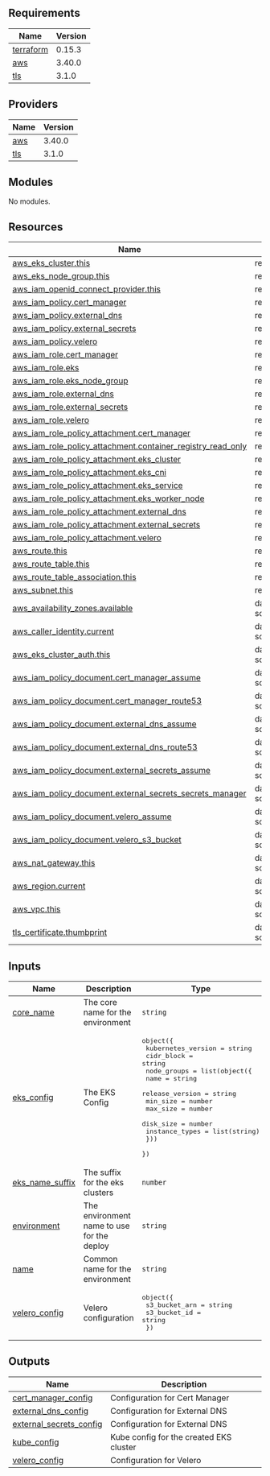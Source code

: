 ## Requirements

| Name | Version |
|------|---------|
| <a name="requirement_terraform"></a> [terraform](#requirement\_terraform) | 0.15.3 |
| <a name="requirement_aws"></a> [aws](#requirement\_aws) | 3.40.0 |
| <a name="requirement_tls"></a> [tls](#requirement\_tls) | 3.1.0 |

## Providers

| Name | Version |
|------|---------|
| <a name="provider_aws"></a> [aws](#provider\_aws) | 3.40.0 |
| <a name="provider_tls"></a> [tls](#provider\_tls) | 3.1.0 |

## Modules

No modules.

## Resources

| Name | Type |
|------|------|
| [aws_eks_cluster.this](https://registry.terraform.io/providers/hashicorp/aws/3.40.0/docs/resources/eks_cluster) | resource |
| [aws_eks_node_group.this](https://registry.terraform.io/providers/hashicorp/aws/3.40.0/docs/resources/eks_node_group) | resource |
| [aws_iam_openid_connect_provider.this](https://registry.terraform.io/providers/hashicorp/aws/3.40.0/docs/resources/iam_openid_connect_provider) | resource |
| [aws_iam_policy.cert_manager](https://registry.terraform.io/providers/hashicorp/aws/3.40.0/docs/resources/iam_policy) | resource |
| [aws_iam_policy.external_dns](https://registry.terraform.io/providers/hashicorp/aws/3.40.0/docs/resources/iam_policy) | resource |
| [aws_iam_policy.external_secrets](https://registry.terraform.io/providers/hashicorp/aws/3.40.0/docs/resources/iam_policy) | resource |
| [aws_iam_policy.velero](https://registry.terraform.io/providers/hashicorp/aws/3.40.0/docs/resources/iam_policy) | resource |
| [aws_iam_role.cert_manager](https://registry.terraform.io/providers/hashicorp/aws/3.40.0/docs/resources/iam_role) | resource |
| [aws_iam_role.eks](https://registry.terraform.io/providers/hashicorp/aws/3.40.0/docs/resources/iam_role) | resource |
| [aws_iam_role.eks_node_group](https://registry.terraform.io/providers/hashicorp/aws/3.40.0/docs/resources/iam_role) | resource |
| [aws_iam_role.external_dns](https://registry.terraform.io/providers/hashicorp/aws/3.40.0/docs/resources/iam_role) | resource |
| [aws_iam_role.external_secrets](https://registry.terraform.io/providers/hashicorp/aws/3.40.0/docs/resources/iam_role) | resource |
| [aws_iam_role.velero](https://registry.terraform.io/providers/hashicorp/aws/3.40.0/docs/resources/iam_role) | resource |
| [aws_iam_role_policy_attachment.cert_manager](https://registry.terraform.io/providers/hashicorp/aws/3.40.0/docs/resources/iam_role_policy_attachment) | resource |
| [aws_iam_role_policy_attachment.container_registry_read_only](https://registry.terraform.io/providers/hashicorp/aws/3.40.0/docs/resources/iam_role_policy_attachment) | resource |
| [aws_iam_role_policy_attachment.eks_cluster](https://registry.terraform.io/providers/hashicorp/aws/3.40.0/docs/resources/iam_role_policy_attachment) | resource |
| [aws_iam_role_policy_attachment.eks_cni](https://registry.terraform.io/providers/hashicorp/aws/3.40.0/docs/resources/iam_role_policy_attachment) | resource |
| [aws_iam_role_policy_attachment.eks_service](https://registry.terraform.io/providers/hashicorp/aws/3.40.0/docs/resources/iam_role_policy_attachment) | resource |
| [aws_iam_role_policy_attachment.eks_worker_node](https://registry.terraform.io/providers/hashicorp/aws/3.40.0/docs/resources/iam_role_policy_attachment) | resource |
| [aws_iam_role_policy_attachment.external_dns](https://registry.terraform.io/providers/hashicorp/aws/3.40.0/docs/resources/iam_role_policy_attachment) | resource |
| [aws_iam_role_policy_attachment.external_secrets](https://registry.terraform.io/providers/hashicorp/aws/3.40.0/docs/resources/iam_role_policy_attachment) | resource |
| [aws_iam_role_policy_attachment.velero](https://registry.terraform.io/providers/hashicorp/aws/3.40.0/docs/resources/iam_role_policy_attachment) | resource |
| [aws_route.this](https://registry.terraform.io/providers/hashicorp/aws/3.40.0/docs/resources/route) | resource |
| [aws_route_table.this](https://registry.terraform.io/providers/hashicorp/aws/3.40.0/docs/resources/route_table) | resource |
| [aws_route_table_association.this](https://registry.terraform.io/providers/hashicorp/aws/3.40.0/docs/resources/route_table_association) | resource |
| [aws_subnet.this](https://registry.terraform.io/providers/hashicorp/aws/3.40.0/docs/resources/subnet) | resource |
| [aws_availability_zones.available](https://registry.terraform.io/providers/hashicorp/aws/3.40.0/docs/data-sources/availability_zones) | data source |
| [aws_caller_identity.current](https://registry.terraform.io/providers/hashicorp/aws/3.40.0/docs/data-sources/caller_identity) | data source |
| [aws_eks_cluster_auth.this](https://registry.terraform.io/providers/hashicorp/aws/3.40.0/docs/data-sources/eks_cluster_auth) | data source |
| [aws_iam_policy_document.cert_manager_assume](https://registry.terraform.io/providers/hashicorp/aws/3.40.0/docs/data-sources/iam_policy_document) | data source |
| [aws_iam_policy_document.cert_manager_route53](https://registry.terraform.io/providers/hashicorp/aws/3.40.0/docs/data-sources/iam_policy_document) | data source |
| [aws_iam_policy_document.external_dns_assume](https://registry.terraform.io/providers/hashicorp/aws/3.40.0/docs/data-sources/iam_policy_document) | data source |
| [aws_iam_policy_document.external_dns_route53](https://registry.terraform.io/providers/hashicorp/aws/3.40.0/docs/data-sources/iam_policy_document) | data source |
| [aws_iam_policy_document.external_secrets_assume](https://registry.terraform.io/providers/hashicorp/aws/3.40.0/docs/data-sources/iam_policy_document) | data source |
| [aws_iam_policy_document.external_secrets_secrets_manager](https://registry.terraform.io/providers/hashicorp/aws/3.40.0/docs/data-sources/iam_policy_document) | data source |
| [aws_iam_policy_document.velero_assume](https://registry.terraform.io/providers/hashicorp/aws/3.40.0/docs/data-sources/iam_policy_document) | data source |
| [aws_iam_policy_document.velero_s3_bucket](https://registry.terraform.io/providers/hashicorp/aws/3.40.0/docs/data-sources/iam_policy_document) | data source |
| [aws_nat_gateway.this](https://registry.terraform.io/providers/hashicorp/aws/3.40.0/docs/data-sources/nat_gateway) | data source |
| [aws_region.current](https://registry.terraform.io/providers/hashicorp/aws/3.40.0/docs/data-sources/region) | data source |
| [aws_vpc.this](https://registry.terraform.io/providers/hashicorp/aws/3.40.0/docs/data-sources/vpc) | data source |
| [tls_certificate.thumbprint](https://registry.terraform.io/providers/hashicorp/tls/3.1.0/docs/data-sources/certificate) | data source |

## Inputs

| Name | Description | Type | Default | Required |
|------|-------------|------|---------|:--------:|
| <a name="input_core_name"></a> [core\_name](#input\_core\_name) | The core name for the environment | `string` | n/a | yes |
| <a name="input_eks_config"></a> [eks\_config](#input\_eks\_config) | The EKS Config | <pre>object({<br>    kubernetes_version = string<br>    cidr_block         = string<br>    node_groups = list(object({<br>      name            = string<br>      release_version = string<br>      min_size        = number<br>      max_size        = number<br>      disk_size       = number<br>      instance_types  = list(string)<br>    }))<br>  })</pre> | n/a | yes |
| <a name="input_eks_name_suffix"></a> [eks\_name\_suffix](#input\_eks\_name\_suffix) | The suffix for the eks clusters | `number` | `1` | no |
| <a name="input_environment"></a> [environment](#input\_environment) | The environment name to use for the deploy | `string` | n/a | yes |
| <a name="input_name"></a> [name](#input\_name) | Common name for the environment | `string` | n/a | yes |
| <a name="input_velero_config"></a> [velero\_config](#input\_velero\_config) | Velero configuration | <pre>object({<br>    s3_bucket_arn = string<br>    s3_bucket_id  = string<br>  })</pre> | n/a | yes |

## Outputs

| Name | Description |
|------|-------------|
| <a name="output_cert_manager_config"></a> [cert\_manager\_config](#output\_cert\_manager\_config) | Configuration for Cert Manager |
| <a name="output_external_dns_config"></a> [external\_dns\_config](#output\_external\_dns\_config) | Configuration for External DNS |
| <a name="output_external_secrets_config"></a> [external\_secrets\_config](#output\_external\_secrets\_config) | Configuration for External DNS |
| <a name="output_kube_config"></a> [kube\_config](#output\_kube\_config) | Kube config for the created EKS cluster |
| <a name="output_velero_config"></a> [velero\_config](#output\_velero\_config) | Configuration for Velero |
